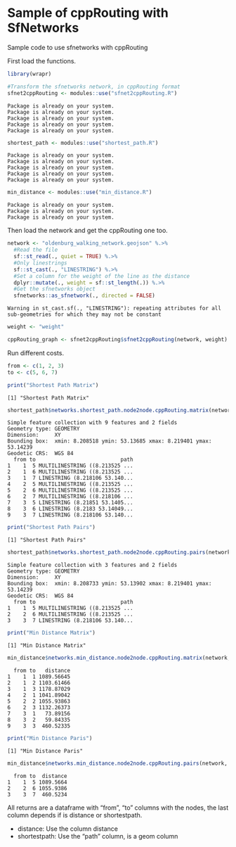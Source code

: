 # Sample of cppRouting with SfNetworks

Sample code to use sfnetworks with cppRouting

First load the functions.

``` r
library(wrapr)

#Transform the sfnetworks network, in cppRouting format
sfnet2cppRouting <- modules::use("sfnet2cppRouting.R")
```

    Package is already on your system.
    Package is already on your system.
    Package is already on your system.
    Package is already on your system.
    Package is already on your system.

``` r
shortest_path <- modules::use("shortest_path.R")
```

    Package is already on your system.
    Package is already on your system.
    Package is already on your system.
    Package is already on your system.
    Package is already on your system.

``` r
min_distance <- modules::use("min_distance.R")
```

    Package is already on your system.
    Package is already on your system.
    Package is already on your system.

Then load the network and get the cppRouting one too.

``` r
network <- "oldenburg_walking_network.geojson" %.>%
  #Read the file
  sf::st_read(., quiet = TRUE) %.>%
  #Only linestrings
  sf::st_cast(., "LINESTRING") %.>%
  #Set a column for the weight of the line as the distance
  dplyr::mutate(., weight = sf::st_length(.)) %.>%
  #Get the sfnetworks object
  sfnetworks::as_sfnetwork(., directed = FALSE)
```

    Warning in st_cast.sf(., "LINESTRING"): repeating attributes for all
    sub-geometries for which they may not be constant

``` r
weight <- "weight"

cppRouting_graph <- sfnet2cppRouting$sfnet2cppRouting(network, weight)
```

Run different costs.

``` r
from <- c(1, 2, 3)
to <- c(5, 6, 7)

print("Shortest Path Matrix")
```

    [1] "Shortest Path Matrix"

``` r
shortest_path$networks.shortest_path.node2node.cppRouting.matrix(network, cppRouting_graph, from, to)
```

    Simple feature collection with 9 features and 2 fields
    Geometry type: GEOMETRY
    Dimension:     XY
    Bounding box:  xmin: 8.208518 ymin: 53.13685 xmax: 8.219401 ymax: 53.14239
    Geodetic CRS:  WGS 84
      from to                           path
    1    1  5 MULTILINESTRING ((8.213525 ...
    2    1  6 MULTILINESTRING ((8.213525 ...
    3    1  7 LINESTRING (8.218106 53.140...
    4    2  5 MULTILINESTRING ((8.213525 ...
    5    2  6 MULTILINESTRING ((8.213525 ...
    6    2  7 MULTILINESTRING ((8.218106 ...
    7    3  5 LINESTRING (8.21851 53.1405...
    8    3  6 LINESTRING (8.2183 53.14049...
    9    3  7 LINESTRING (8.218106 53.140...

``` r
print("Shortest Path Pairs")
```

    [1] "Shortest Path Pairs"

``` r
shortest_path$networks.shortest_path.node2node.cppRouting.pairs(network, cppRouting_graph, from, to)
```

    Simple feature collection with 3 features and 2 fields
    Geometry type: GEOMETRY
    Dimension:     XY
    Bounding box:  xmin: 8.208733 ymin: 53.13902 xmax: 8.219401 ymax: 53.14239
    Geodetic CRS:  WGS 84
      from to                           path
    1    1  5 MULTILINESTRING ((8.213525 ...
    2    2  6 MULTILINESTRING ((8.213525 ...
    3    3  7 LINESTRING (8.218106 53.140...

``` r
print("Min Distance Matrix")
```

    [1] "Min Distance Matrix"

``` r
min_distance$networks.min_distance.node2node.cppRouting.matrix(network, cppRouting_graph, from, to)
```

      from to   distance
    1    1  1 1089.56645
    2    1  2 1103.61466
    3    1  3 1178.87029
    4    2  1 1041.89042
    5    2  2 1055.93863
    6    2  3 1132.26373
    7    3  1   73.89156
    8    3  2   59.84335
    9    3  3  460.52335

``` r
print("Min Distance Paris")
```

    [1] "Min Distance Paris"

``` r
min_distance$networks.min_distance.node2node.cppRouting.pairs(network, cppRouting_graph, from, to)
```

      from to  distance
    1    1  5 1089.5664
    2    2  6 1055.9386
    3    3  7  460.5234

All returns are a dataframe with “from”, “to” columns with the nodes,
the last column depends if is distance or shortestpath.

- distance: Use the column distance
- shortestpath: Use the “path” column, is a geom column
